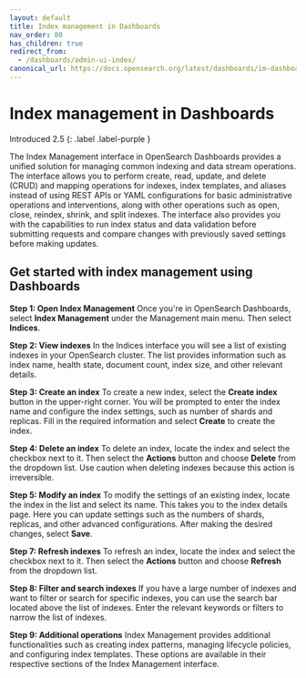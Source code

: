 ```yaml
---
layout: default
title: Index management in Dashboards
nav_order: 80
has_children: true
redirect_from:
  - /dashboards/admin-ui-index/
canonical_url: https://docs.opensearch.org/latest/dashboards/im-dashboards/index/
---
```


# Index management in Dashboards
Introduced 2.5
{: .label .label-purple }

The Index Management interface in OpenSearch Dashboards provides a unified solution for managing common indexing and data stream operations. The interface allows you to perform create, read, update, and delete (CRUD) and mapping operations for indexes, index templates, and aliases instead of using REST APIs or YAML configurations for basic administrative operations and interventions, along with other operations such as open, close, reindex, shrink, and split indexes. The interface also provides you with the capabilities to run index status and data validation before submitting requests and compare changes with previously saved settings before making updates.

## Get started with index management using Dashboards

**Step 1: Open Index Management** 
Once you're in OpenSearch Dashboards, select **Index Management** under the Management main menu. Then select **Indices**.

**Step 2: View indexes** 
In the Indices interface you will see a list of existing indexes in your OpenSearch cluster. The list provides information such as index name, health state, document count, index size, and other relevant details.  

**Step 3: Create an index** 
To create a new index, select the **Create index** button in the upper-right corner. You will be prompted to enter the index name and configure the index settings, such as number of shards and replicas. Fill in the required information and select **Create** to create the index.

**Step 4: Delete an index** 
To delete an index, locate the index and select the checkbox next to it. Then select the **Actions** button and choose **Delete** from the dropdown list. Use caution when deleting indexes because this action is irreversible. 

**Step 5: Modify an index** 
To modify the settings of an existing index, locate the index in the list and select its name. This takes you to the index details page. Here you can update settings such as the numbers of shards, replicas, and other advanced configurations. After making the desired changes, select **Save**.

**Step 7: Refresh indexes** 
To refresh an index, locate the index and select the checkbox next to it. Then select the **Actions** button and choose **Refresh** from the dropdown list.

**Step 8: Filter and search indexes** 
If you have a large number of indexes and want to filter or search for specific indexes, you can use the search bar located above the list of indexes. Enter the relevant keywords or filters to narrow the list of indexes.

**Step 9: Additional operations** 
Index Management provides additional functionalities such as creating index patterns, managing lifecycle policies, and configuring index templates. These options are available in their respective sections of the Index Management interface. 
